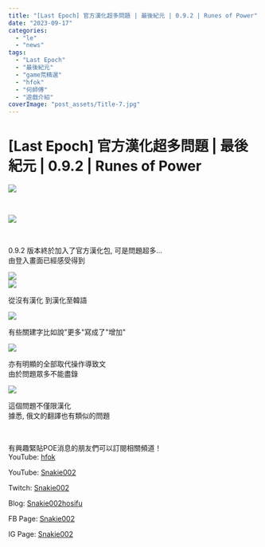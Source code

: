 ```yaml
---
title: "[Last Epoch] 官方漢化超多問題 | 最後紀元 | 0.9.2 | Runes of Power"
date: "2023-09-17"
categories: 
  - "le"
  - "news"
tags: 
  - "Last Epoch"
  - "最後紀元"
  - "game荒精選"
  - "hfok"
  - "何師傅"
  - "遊戲介紹"
coverImage: "post_assets/Title-7.jpg"
---
```


# \[Last Epoch\] 官方漢化超多問題 | 最後紀元 | 0.9.2 | Runes of Power

  
![](post_assets/Title-7-1024x576.jpg)  

  
   

  
![](post_assets/1-10-1024x575.png)  

  
   

  
0.9.2 版本終於加入了官方漢化包, 可是問題超多...  
由登入畫面已經感受得到  

  
![](post_assets/2-1-2.png)  
![](post_assets/2-2-2.png)  

  
從沒有漢化 到漢化至韓語  

  
![](post_assets/3-10.png)  

  
有些關建字比如說"更多"寫成了"增加"  

  
![](post_assets/4-12.png)  

  
亦有明顯的全部取代操作導致文  
由於問題眾多不能盡錄  

  
![](post_assets/5-8.png)  

  
這個問題不僅限漢化  
據悉, 俄文的翻譯也有類似的問題  

  
   

  
有興趣緊貼POE消息的朋友們可以訂閱相關頻道！  
YouTube: [hfok](https://www.youtube.com/channel/UC2m4uqcEr8pIxkO6odaDHjw/)  

  
  

  
  
YouTube: [Snakie002](https://www.youtube.com/c/Snakie002/)  

  
Twitch: [Snakie002](https://www.twitch.tv/snakie002/)  

  
Blog: [Snakie002hosifu](https://snakie002hosifu.blog/)  

  
FB Page: [Snakie002](https://www.facebook.com/Snakie002/)  

  
IG Page: [Snakie002](https://www.instagram.com/snakie002/)
